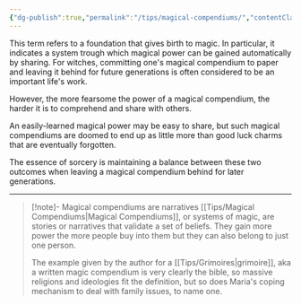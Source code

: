 ```yaml
---
{"dg-publish":true,"permalink":"/tips/magical-compendiums/","contentClasses":"center-headings red-truth red-links blue-truth"}
---
```



This term refers to a foundation that gives birth to magic.
In particular, it indicates a system trough which magical power can be gained automatically by sharing.
For witches, committing one's magical compendium to paper and leaving it behind for future generations is often considered to be an important life's work.

However, the more fearsome the power of a magical compendium, the harder it is to comprehend and share with others.

An easily-learned magical power may be easy to share, but such magical compendiums are doomed to end up as little more than good luck charms that are eventually forgotten.

The essence of sorcery is maintaining a balance between these two outcomes when leaving a magical compendium behind for later generations.

---


<div class="transclusion internal-embed is-loaded"><div class="markdown-embed">



> [!note]- Magical compendiums are narratives
> [[Tips/Magical Compendiums\|Magical Compendiums]], or systems of magic, are stories or narratives that validate a set of beliefs. They gain more power the more people buy into them but they can also belong to just one person.
> 
> The example given by the author for a [[Tips/Grimoires\|grimoire]], aka a written magic compendium is very clearly the bible, so massive religions and ideologies fit the definition, but so does Maria's coping mechanism to deal with family issues, to name one.

</div></div>
